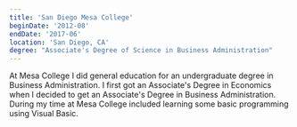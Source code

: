 ```yaml
---
title: 'San Diego Mesa College'
beginDate: '2012-08'
endDate: '2017-06'
location: 'San Diego, CA'
degree: "Associate's Degree of Science in Business Administration"
---
```


At Mesa College I did general education for an undergraduate degree in Business Administration. I first got an Associate's
Degree in Economics when I decided to get an Associate's Degree in Business Administration. During my time at Mesa College
included learning some basic programming using Visual Basic.